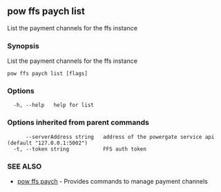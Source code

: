 ## pow ffs paych list

List the payment channels for the ffs instance

### Synopsis

List the payment channels for the ffs instance

```
pow ffs paych list [flags]
```

### Options

```
  -h, --help   help for list
```

### Options inherited from parent commands

```
      --serverAddress string   address of the powergate service api (default "127.0.0.1:5002")
  -t, --token string           FFS auth token
```

### SEE ALSO

* [pow ffs paych](pow_ffs_paych.md)	 - Provides commands to manage payment channels

